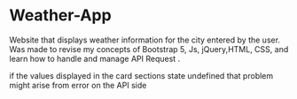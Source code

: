 # Weather-App
Website that displays weather information for the city entered by the user.
Was made to revise my concepts of Bootstrap 5, Js, jQuery,HTML, CSS, and learn how to handle and manage API Request .






if the values displayed in the card sections state undefined that problem might arise from error on the API side
